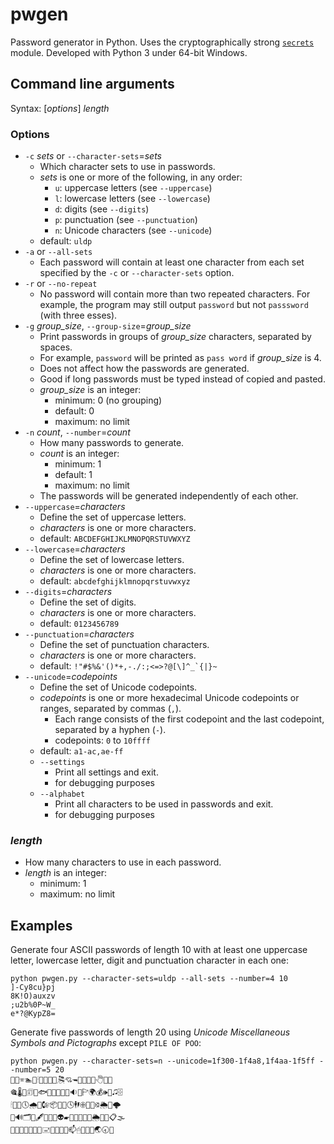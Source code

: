 # pwgen
Password generator in Python.
Uses the cryptographically strong [``secrets``](http://docs.python.org/3/library/secrets.html) module.
Developed with Python 3 under 64-bit Windows.

## Command line arguments

Syntax: [*options*] *length*

### Options

* `-c` *sets* or `--character-sets`=*sets*
  * Which character sets to use in passwords.
  * *sets* is one or more of the following, in any order:
    * `u`: uppercase letters (see `--uppercase`)
    * `l`: lowercase letters (see `--lowercase`)
    * `d`: digits (see `--digits`)
    * `p`: punctuation (see `--punctuation`)
    * `n`: Unicode characters (see `--unicode`)
  * default: `uldp`
* `-a` or `--all-sets`
  * Each password will contain at least one character from each set specified by the `-c` or `--character-sets` option.
* `-r` or `--no-repeat`
  * No password will contain more than two repeated characters. For example, the program may still output `password` but not `passsword` (with three esses).
* `-g` *group_size*, `--group-size`=*group_size*
  * Print passwords in groups of *group_size* characters, separated by spaces.
  * For example, `password` will be printed as `pass word` if *group_size* is 4.
  * Does not affect how the passwords are generated.
  * Good if long passwords must be typed instead of copied and pasted.
  * *group_size* is an integer:
    * minimum: 0 (no grouping)
    * default: 0
    * maximum: no limit
* `-n` *count*, `--number`=*count*
  * How many passwords to generate.
  * *count* is an integer:
    * minimum: 1
    * default: 1
    * maximum: no limit
  * The passwords will be generated independently of each other.
* `--uppercase`=*characters*
  * Define the set of uppercase letters.
  * *characters* is one or more characters.
  * default: `ABCDEFGHIJKLMNOPQRSTUVWXYZ`
* `--lowercase`=*characters*
  * Define the set of lowercase letters.
  * *characters* is one or more characters.
  * default: `abcdefghijklmnopqrstuvwxyz`
* `--digits`=*characters*
  * Define the set of digits.
  * *characters* is one or more characters.
  * default: `0123456789`
* `--punctuation`=*characters*
  * Define the set of punctuation characters.
  * *characters* is one or more characters.
  * default: ```!"#$%&'()*+,-./:;<=>?@[\]^_`{|}~```
* `--unicode`=*codepoints*
  * Define the set of Unicode codepoints.
  * *codepoints* is one or more hexadecimal Unicode codepoints or ranges, separated by commas (`,`).
    * Each range consists of the first codepoint and the last codepoint, separated by a hyphen (`-`).
    * codepoints: `0` to `10ffff`
  * default: `a1-ac,ae-ff`
  * `--settings`
    * Print all settings and exit.
    * for debugging purposes
  * `--alphabet`
    * Print all characters to be used in passwords and exit.
    * for debugging purposes

### *length*
* How many characters to use in each password.
* *length* is an integer:
    * minimum: 1
    * maximum: no limit

## Examples

Generate four ASCII passwords of length 10 with at least one uppercase letter, lowercase letter, digit and punctuation character in each one:
```
python pwgen.py --character-sets=uldp --all-sets --number=4 10
]-Cy8cu}pj
8K!O)auxzv
;u2b%0P~W_
e*?@KypZ8=
```

Generate five passwords of length 20 using *Unicode Miscellaneous Symbols and Pictographs* except `PILE OF POO`:
```
python pwgen.py --character-sets=n --unicode=1f300-1f4a8,1f4aa-1f5ff --number=5 20
🌈🍐🕾🏊🐗🕯🕎🐮🍠📮🎘💘🖚💟🎿🔪👼🖑🎈🏒
🎕🌡🌿🗊📯🐟🍾🎪🔭📠🔔🔉👠🏱🌍💰🕪👥🎜🗄
🕯🐿🏻🕔🌧📇🕼📦💄🎽🕓🕴🖡🕀🐥🍇🕄🌦🐎🌩
📡🔊🗂🍋🖋🎨🗼🌈👽🖝📘💨🎣🍟🍇🌦📼🌴📋🌫
🎡🐝🎑🌸🔝🌻🎁🖃🗽🐾🏩🍕📫🖰🍦🍬🐨🌏🕣🐸
```
